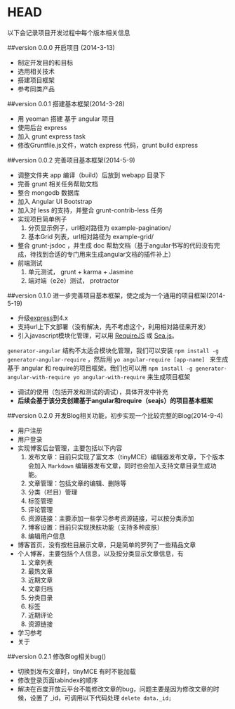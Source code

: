 # HEAD

以下会记录项目开发过程中每个版本相关信息

##version 0.0.0 开启项目 (2014-3-13)

* 制定开发目的和目标
* 选用相关技术
* 搭建项目框架
* 参考同类产品

##version 0.0.1  搭建基本框架(2014-3-28)

* 用 yeoman 搭建 基于 angular 项目
* 使用后台 express
* 加入 grunt express task
* 修改Gruntfile.js文件，watch express 代码，grunt build express

##version 0.0.2  完善项目基本框架(2014-5-9)

* 调整文件夹 app 编译（build）后放到 webapp 目录下
* 完善 grunt 相关任务帮助文档
* 整合 mongodb 数据库
* 加入 Angular UI Bootstrap
* 加入对 less 的支持，并整合 grunt-contrib-less 任务
* 实现项目简单例子
    1. 分页显示例子，url相对路径为 example-pagination/
    2. 基本Grid 列表，url相对路径为 example-grid/
* 整合 grunt-jsdoc ，并生成 doc 帮助文档（基于angular书写的代码没有完成，待找到合适的专门用来生成angular文档的插件补上）
* 前端测试
    1. 单元测试， grunt + karma + Jasmine
    2. 端对端（e2e）测试， protractor

##version 0.1.0  进一步完善项目基本框架，使之成为一个通用的项目框架(2014-5-19)

* 升级[express](http://expressjs.com/)到4.x
* 支持url上下文部署（没有解决，先不考虑这个，利用相对路径来开发）
* 引入javascript模块化管理，可以用 [RequireJS](http://www.requirejs.org/)  或 [Sea.js](http://seajs.org/docs/)。

`generator-angular` 结构不太适合模块化管理，我们可以安装 `npm install -g generator-angular-require` ，然后用 `yo angular-require [app-name] `
来生成基于 angular 和 require的项目框架。我们也可以用 `npm install -g generator-angular-with-require yo angular-with-require` 来生成项目框架
* 调试的使用（包括开发和测试的调试），具体开发中补充
*  **后续会基于该分支创建基于angular和require（seajs）的项目基本框架**

##version 0.2.0  开发Blog相关功能，初步实现一个比较完整的Blog(2014-9-4)

* 用户注册
* 用户登录
* 实现博客后台管理，主要包括以下内容
   1. 发布文章：目前只实现了富文本（tinyMCE）编辑器发布文章，下个版本会加入 `Markdown` 编辑器发布文章，同时也会加入支持文章目录生成功能。
   2. 文章管理：包括文章的编辑、删除等
   3. 分类（栏目）管理
   4. 标签管理
   5. 评论管理
   6. 资源链接：主要添加一些学习参考资源链接，可以按分类添加
   7. 博客设置：目前只实现换肤功能（支持多种皮肤）
   8. 编辑用户信息
* 博客首页，没有按栏目展示文章，只是简单的罗列了一些精品文章
* 个人博客，主要包括个人信息，以及按分类显示文章信息，有
   1. 文章列表
   2. 最热文章
   3. 近期文章
   4. 文章归档
   5. 分类目录
   6. 标签
   7. 近期评论
   8. 资源链接
* 学习参考
* 关于

##version 0.2.1  修改Blog相关bug()

* 切换到发布文章时，tinyMCE 有时不能加载
* 修改登录页面tabindex的顺序
* 解决在百度开放云平台不能修改文章的bug，问题主要是因为修改文章的时候，设置了 _id，可调用以下代码处理 `delete data._id;`